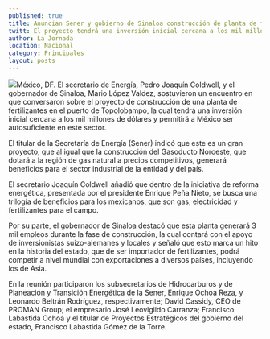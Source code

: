 ```yaml
---
published: true
title: Anuncian Sener y gobierno de Sinaloa construcción de planta de fertilizantes
twitt: El proyecto tendrá una inversión inicial cercana a los mil millones de dólares y permitirá a México ser autosuficiente en este sector.
author: La Jornada
location: Nacional
category: Principales
layout: posts
---
```


![](http://i.imgur.com/Vnzg31Gm.jpg)México, DF. El secretario de Energía, Pedro Joaquín Coldwell, y el gobernador de Sinaloa, Mario López Valdez, sostuvieron un encuentro en que conversaron sobre el proyecto de construcción de una planta de fertilizantes en el puerto de Topolobampo, la cual tendrá una inversión inicial cercana a los mil millones de dólares y permitirá a México ser autosuficiente en este sector.

El titular de la Secretaría de Energía (Sener) indicó que este es un gran proyecto, que al igual que la construcción del Gasoducto Noroeste, que dotará a la región de gas natural a precios competitivos, generará beneficios para el sector industrial de la entidad y del país.

El secretario Joaquín Coldwell añadió que dentro de la iniciativa de reforma energética, presentada por el presidente Enrique Peña Nieto, se busca una trilogía de beneficios para los mexicanos, que son gas, electricidad y fertilizantes para el campo.

Por su parte, el gobernador de Sinaloa destacó que esta planta generará 3 mil empleos durante la fase de construcción, la cual contará con el apoyo de inversionistas suizo-alemanes y locales y señaló que esto marca un hito en la historia del estado, que de ser importador de fertilizantes, podrá competir a nivel mundial con exportaciones a diversos países, incluyendo los de Asia.

En la reunión participaron los subsecretarios de Hidrocarburos y de Planeación y Transición Energética de la Sener, Enrique Ochoa Reza, y Leonardo Beltrán Rodríguez, respectivamente; David Cassidy, CEO de PROMAN Group; el empresario José Leovigildo Carranza; Francisco Labastida Ochoa y el titular de Proyectos Estratégicos del gobierno del estado, Francisco Labastida Gómez de la Torre.
